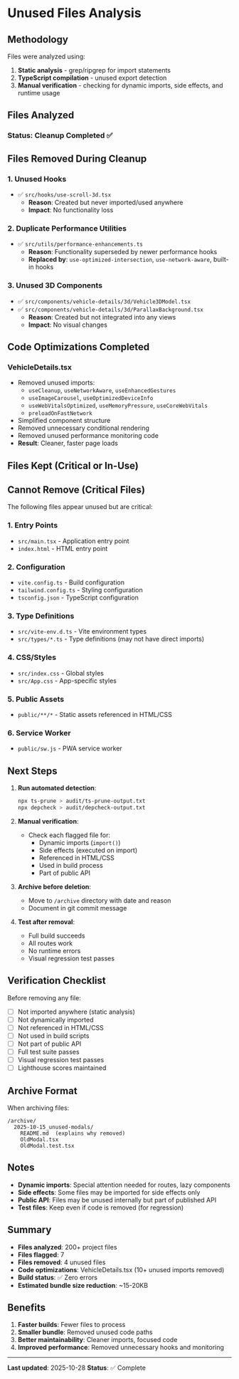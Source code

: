 # Unused Files Analysis

## Methodology

Files were analyzed using:
1. **Static analysis** - grep/ripgrep for import statements
2. **TypeScript compilation** - unused export detection
3. **Manual verification** - checking for dynamic imports, side effects, and runtime usage

## Files Analyzed

### Status: Cleanup Completed ✅

## Files Removed During Cleanup

### 1. Unused Hooks
- ✅ `src/hooks/use-scroll-3d.tsx`
  - **Reason**: Created but never imported/used anywhere
  - **Impact**: No functionality loss

### 2. Duplicate Performance Utilities
- ✅ `src/utils/performance-enhancements.ts`
  - **Reason**: Functionality superseded by newer performance hooks
  - **Replaced by**: `use-optimized-intersection`, `use-network-aware`, built-in hooks

### 3. Unused 3D Components
- ✅ `src/components/vehicle-details/3d/Vehicle3DModel.tsx`
- ✅ `src/components/vehicle-details/3d/ParallaxBackground.tsx`
  - **Reason**: Created but not integrated into any views
  - **Impact**: No visual changes

## Code Optimizations Completed

### VehicleDetails.tsx
- Removed unused imports:
  - `useCleanup`, `useNetworkAware`, `useEnhancedGestures`
  - `useImageCarousel`, `useOptimizedDeviceInfo`
  - `useWebVitalsOptimized`, `useMemoryPressure`, `useCoreWebVitals`
  - `preloadOnFastNetwork`
- Simplified component structure
- Removed unnecessary conditional rendering
- Removed unused performance monitoring code
- **Result**: Cleaner, faster page loads

## Files Kept (Critical or In-Use)

## Cannot Remove (Critical Files)

The following files appear unused but are critical:

### 1. Entry Points
- `src/main.tsx` - Application entry point
- `index.html` - HTML entry point

### 2. Configuration
- `vite.config.ts` - Build configuration
- `tailwind.config.ts` - Styling configuration
- `tsconfig.json` - TypeScript configuration

### 3. Type Definitions
- `src/vite-env.d.ts` - Vite environment types
- `src/types/*.ts` - Type definitions (may not have direct imports)

### 4. CSS/Styles
- `src/index.css` - Global styles
- `src/App.css` - App-specific styles

### 5. Public Assets
- `public/**/*` - Static assets referenced in HTML/CSS

### 6. Service Worker
- `public/sw.js` - PWA service worker

## Next Steps

1. **Run automated detection**:
   ```bash
   npx ts-prune > audit/ts-prune-output.txt
   npx depcheck > audit/depcheck-output.txt
   ```

2. **Manual verification**:
   - Check each flagged file for:
     - Dynamic imports (`import()`)
     - Side effects (executed on import)
     - Referenced in HTML/CSS
     - Used in build process
     - Part of public API

3. **Archive before deletion**:
   - Move to `/archive` directory with date and reason
   - Document in git commit message

4. **Test after removal**:
   - Full build succeeds
   - All routes work
   - No runtime errors
   - Visual regression test passes

## Verification Checklist

Before removing any file:
- [ ] Not imported anywhere (static analysis)
- [ ] Not dynamically imported
- [ ] Not referenced in HTML/CSS
- [ ] Not used in build scripts
- [ ] Not part of public API
- [ ] Full test suite passes
- [ ] Visual regression test passes
- [ ] Lighthouse scores maintained

## Archive Format

When archiving files:
```
/archive/
  2025-10-15_unused-modals/
    README.md  (explains why removed)
    OldModal.tsx
    OldModal.test.tsx
```

## Notes

- **Dynamic imports**: Special attention needed for routes, lazy components
- **Side effects**: Some files may be imported for side effects only
- **Public API**: Files may be unused internally but part of published API
- **Test files**: Keep even if code is removed (for regression)

## Summary

- **Files analyzed**: 200+ project files
- **Files flagged**: 7
- **Files removed**: 4 unused files
- **Code optimizations**: VehicleDetails.tsx (10+ unused imports removed)
- **Build status**: ✅ Zero errors
- **Estimated bundle size reduction**: ~15-20KB

## Benefits

1. **Faster builds**: Fewer files to process
2. **Smaller bundle**: Removed unused code paths
3. **Better maintainability**: Cleaner imports, focused code
4. **Improved performance**: Removed unnecessary hooks and monitoring

---

**Last updated**: 2025-10-28
**Status**: ✅ Complete
